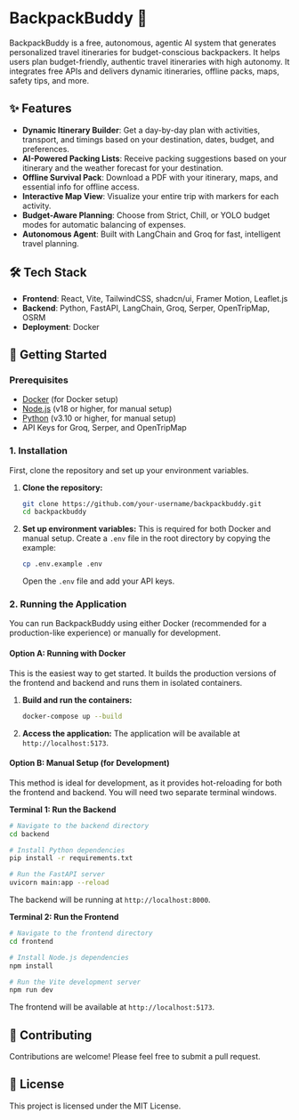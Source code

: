 # BackpackBuddy 🎒

BackpackBuddy is a free, autonomous, agentic AI system that generates personalized travel itineraries for budget-conscious backpackers. It helps users plan budget-friendly, authentic travel itineraries with high autonomy. It integrates free APIs and delivers dynamic itineraries, offline packs, maps, safety tips, and more.

## ✨ Features

*   **Dynamic Itinerary Builder**: Get a day-by-day plan with activities, transport, and timings based on your destination, dates, budget, and preferences.
*   **AI-Powered Packing Lists**: Receive packing suggestions based on your itinerary and the weather forecast for your destination.
*   **Offline Survival Pack**: Download a PDF with your itinerary, maps, and essential info for offline access.
*   **Interactive Map View**: Visualize your entire trip with markers for each activity.
*   **Budget-Aware Planning**: Choose from Strict, Chill, or YOLO budget modes for automatic balancing of expenses.
*   **Autonomous Agent**: Built with LangChain and Groq for fast, intelligent travel planning.

## 🛠️ Tech Stack

*   **Frontend**: React, Vite, TailwindCSS, shadcn/ui, Framer Motion, Leaflet.js
*   **Backend**: Python, FastAPI, LangChain, Groq, Serper, OpenTripMap, OSRM
*   **Deployment**: Docker

## 🚀 Getting Started

### Prerequisites

*   [Docker](https://www.docker.com/get-started) (for Docker setup)
*   [Node.js](https://nodejs.org/en/) (v18 or higher, for manual setup)
*   [Python](https://www.python.org/downloads/) (v3.10 or higher, for manual setup)
*   API Keys for Groq, Serper, and OpenTripMap

### 1. Installation

First, clone the repository and set up your environment variables.

1.  **Clone the repository:**
    ```bash
    git clone https://github.com/your-username/backpackbuddy.git
    cd backpackbuddy
    ```

2.  **Set up environment variables:**
    This is required for both Docker and manual setup. Create a `.env` file in the root directory by copying the example:
    ```bash
    cp .env.example .env
    ```
    Open the `.env` file and add your API keys.

### 2. Running the Application

You can run BackpackBuddy using either Docker (recommended for a production-like experience) or manually for development.

#### Option A: Running with Docker

This is the easiest way to get started. It builds the production versions of the frontend and backend and runs them in isolated containers.

1.  **Build and run the containers:**
    ```bash
    docker-compose up --build
    ```
2.  **Access the application:**
    The application will be available at `http://localhost:5173`.

#### Option B: Manual Setup (for Development)

This method is ideal for development, as it provides hot-reloading for both the frontend and backend. You will need two separate terminal windows.

**Terminal 1: Run the Backend**
```bash
# Navigate to the backend directory
cd backend

# Install Python dependencies
pip install -r requirements.txt

# Run the FastAPI server
uvicorn main:app --reload
```
The backend will be running at `http://localhost:8000`.

**Terminal 2: Run the Frontend**
```bash
# Navigate to the frontend directory
cd frontend

# Install Node.js dependencies
npm install

# Run the Vite development server
npm run dev
```
The frontend will be available at `http://localhost:5173`.

## 🤝 Contributing

Contributions are welcome! Please feel free to submit a pull request.

## 📜 License

This project is licensed under the MIT License.
